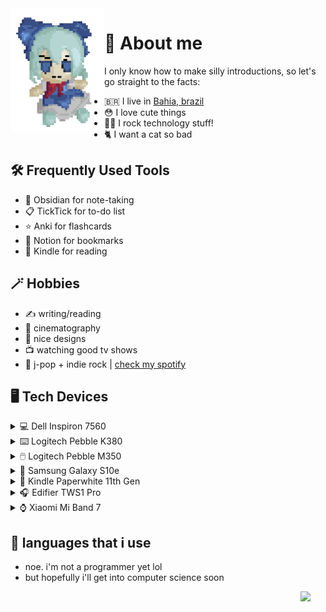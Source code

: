  <img align="left" width="150" src="https://github.com/felipe-juan/felipe-juan/blob/main/assets/fumo%20pixels.gif">

# 💾 About me
I only know how to make silly introductions, so let's go straight to the facts:
* 🇧🇷 I live in [Bahia, brazil](https://pt.wikipedia.org/wiki/Bahia)
* 😳 I love cute things
* 👨‍💻 I rock technology stuff!
* 🐈 I want a cat so bad


## 🛠️ Frequently Used Tools
- 📝 Obsidian for note-taking
- 📋 TickTick for to-do list
- ⭐ Anki for flashcards
- 🔖 Notion for bookmarks
- 📖 Kindle for reading

## 🪄 Hobbies
* ✍ writing/reading
* 🎥 cinematography
* 🎨 nice designs
* 📺 watching good tv shows
* 🎵 j-pop + indie rock | [check my spotify](https://open.spotify.com/user/jawj49qinebgdkt15jgo6lz6c)

## 🖥️ Tech Devices
<details>
ㅤ<summary>💻 Dell Inspiron 7560</summary>
 
* **CPU:** Intel Core i5-7200U
* **GPU:** Nvidia GeForce 940MX 4GB
* **RAM:** 16gb DDR4 (2x 8gb 2133mHz)
* **Display:** 15,6" / 1080p / IPS
* **OS:** Windows 11 Enterprise + Arch linux (GNOME)
</details>

<details>
ㅤ<summary>⌨️ Logitech Pebble K380</summary>
</details>

<details>
ㅤ<summary>🖱️ Logitech Pebble M350</summary>
</details>

<details>
ㅤ<summary>📱 Samsung Galaxy S10e</summary>
</details>

<details>
ㅤ<summary>📕 Kindle Paperwhite 11th Gen</summary>
</details>

<details>
ㅤ<summary>🎧 Edifier TWS1 Pro</summary></summary>
</details>

<details>
ㅤ<summary>⌚ Xiaomi Mi Band 7</summary>
</details>

## 🤌 languages that i use
* noe. i'm not a programmer yet lol
* but hopefully i'll get into computer science soon
 <img align="right" width="40" src="https://upload.wikimedia.org/wikipedia/en/f/fd/Pusheen_the_Cat.png">

